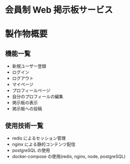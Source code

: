 # 会員制 Web 掲示板サービス

# 製作物概要

## 機能一覧

- 新規ユーザー登録
- ログイン
- ログアウト
- マイページ
- プロフィールページ
- 自分のプロフィールの編集
- 掲示板の表示
- 掲示板への投稿

## 使用技術一覧

- redis によるセッション管理
- nginx による静的コンテンツ配信
- postgreSQL の使用
- docker-compose の使用(redis, nginx, node, postgreSQL)
